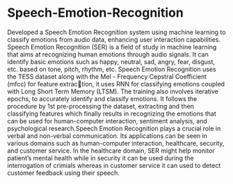 # Speech-Emotion-Recognition
Developed a Speech Emotion Recognition system using machine learning to classify emotions from audio data, enhancing user interaction capabilities.
Speech Emotion Recognition (SER) is a field of study in machine learning that aims at recognizing human emotions through audio signals. It can identify basic emotions such as happy, neutral, sad, angry, fear, disgust, etc. based on tone, pitch, rhythm, etc. Speech Emotion Recognition uses the TESS dataset along with the Mel - Frequency Cepstral Coefficient (mfcc) for feature extraction, it uses RNN for classifying emotions coupled with Long Short Term Memory (LTSM). The training also involves iterative epochs, to accurately identify and classify emotions. It follows the procedure by 1st pre-processing the dataset, extracting and then classifying features which finally results in recognizing the emotions that can be used for human-computer interaction, sentiment analysis, and psychological research.Speech Emotion Recognition plays a crucial role in verbal and non-verbal communication. Its applications can be seen in various domains such as human-computer interaction, healthcare, security, and customer service. In the healthcare domain, SER might help monitor patient’s mental health while in security it can be used during the interrogation of crimials whereas in customer service it can used to detect customer feedback using their speech.
